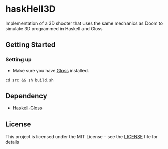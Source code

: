 # haskHell3D

Implementation of a 3D shooter that uses the same mechanics
as Doom to simulate 3D programmed in Haskell and Gloss

## Getting Started
### Setting up

* Make sure you have [Gloss](http://hackage.haskell.org/package/gloss) installed.
```
cd src && sh build.sh
```

## Dependency

* [Haskell-Gloss](http://hackage.haskell.org/package/gloss)

## License

This project is licensed under the MIT License - see the [LICENSE](LICENSE) file for details

